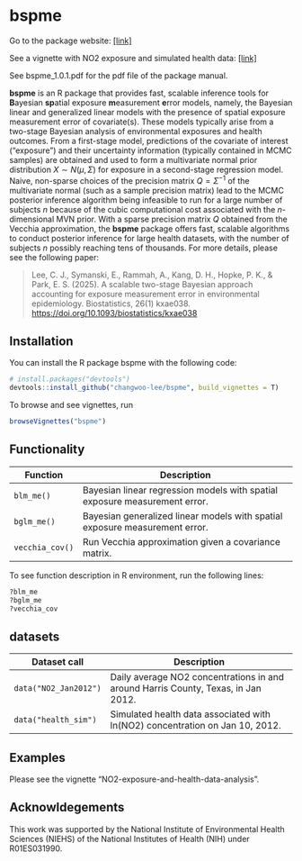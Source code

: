 
<!-- README.md is generated from README.Rmd. Please edit that file -->

# bspme

<!-- badges: start -->
<!-- badges: end -->

Go to the package website:
[\[link\]](https://changwoo-lee.github.io/bspme/)

See a vignette with NO2 exposure and simulated health data:
[\[link\]](https://changwoo-lee.github.io/bspme/articles/no2-exposure-and-health-data-analysis.html)

See bspme_1.0.1.pdf for the pdf file of the package manual.

**bspme** is an R package that provides fast, scalable inference tools
for **B**ayesian **sp**atial exposure **m**easurement **e**rror models,
namely, the Bayesian linear and generalized linear models with the
presence of spatial exposure measurement error of covariate(s). These
models typically arise from a two-stage Bayesian analysis of
environmental exposures and health outcomes. From a first-stage model,
predictions of the covariate of interest (“exposure”) and their
uncertainty information (typically contained in MCMC samples) are
obtained and used to form a multivariate normal prior distribution
$X\sim N(\mu, \Sigma)$ for exposure in a second-stage regression model.
Naive, non-sparse choices of the precision matrix $Q = \Sigma^{-1}$ of
the multivariate normal (such as a sample precision matrix) lead to the
MCMC posterior inference algorithm being infeasible to run for a large
number of subjects $n$ because of the cubic computational cost
associated with the $n$-dimensional MVN prior. With a sparse precision
matrix $Q$ obtained from the Vecchia approximation, the **bspme**
package offers fast, scalable algorithms to conduct posterior inference
for large health datasets, with the number of subjects $n$ possibly
reaching tens of thousands. For more details, please see the following
paper:

> Lee, C. J., Symanski, E., Rammah, A., Kang, D. H., Hopke, P. K., &
> Park, E. S. (2025). A scalable two-stage Bayesian approach accounting
> for exposure measurement error in environmental epidemiology.
> Biostatistics, 26(1) kxae038.
> <https://doi.org/10.1093/biostatistics/kxae038>

## Installation

You can install the R package bspme with the following code:

``` r
# install.packages("devtools")
devtools::install_github("changwoo-lee/bspme", build_vignettes = T)
```

To browse and see vignettes, run

``` r
browseVignettes("bspme")
```

## Functionality

| Function | Description |
|----|----|
| `blm_me()` | Bayesian linear regression models with spatial exposure measurement error. |
| `bglm_me()` | Bayesian generalized linear models with spatial exposure measurement error. |
| `vecchia_cov()` | Run Vecchia approximation given a covariance matrix. |

To see function description in R environment, run the following lines:

``` r
?blm_me
?bglm_me
?vecchia_cov
```

## datasets

| Dataset call | Description |
|----|----|
| `data("NO2_Jan2012")` | Daily average NO2 concentrations in and around Harris County, Texas, in Jan 2012. |
| `data("health_sim")` | Simulated health data associated with ln(NO2) concentration on Jan 10, 2012. |

## Examples

Please see the vignette “NO2-exposure-and-health-data-analysis”.

## Acknowldegements

This work was supported by the National Institute of Environmental
Health Sciences (NIEHS) of the National Institutes of Health (NIH) under
R01ES031990.

